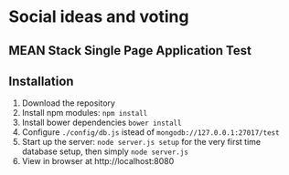 # Social ideas and voting

## MEAN Stack Single Page Application Test

## Installation
1. Download the repository
2. Install npm modules: `npm install`
3. Install bower dependencies `bower install`
4. Configure `./config/db.js` istead of `mongodb://127.0.0.1:27017/test`
4. Start up the server: `node server.js setup` for the very first time database setup, then simply `node server.js`
5. View in browser at http://localhost:8080
